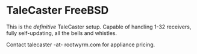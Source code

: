 # TaleCaster FreeBSD

This is the *definitive* TaleCaster setup. Capable of handling 1-32 receivers, fully self-updating, all the bells and whistles.

Contact talecaster -at- rootwyrm.com for appliance pricing.
